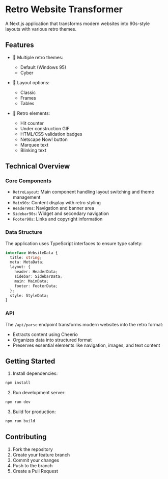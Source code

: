 # Retro Website Transformer

A Next.js application that transforms modern websites into 90s-style layouts with various retro
themes.

## Features

- 🎨 Multiple retro themes:

  - Default (Windows 95)
  - Cyber

- 📐 Layout options:

  - Classic
  - Frames
  - Tables

- 🎯 Retro elements:
  - Hit counter
  - Under construction GIF
  - HTML/CSS validation badges
  - Netscape Now! button
  - Marquee text
  - Blinking text

## Technical Overview

### Core Components

- `RetroLayout`: Main component handling layout switching and theme management
- `Main90s`: Content display with retro styling
- `Header90s`: Navigation and banner area
- `Sidebar90s`: Widget and secondary navigation
- `Footer90s`: Links and copyright information

### Data Structure

The application uses TypeScript interfaces to ensure type safety:

```typescript
interface WebsiteData {
  title: string;
  meta: MetaData;
  layout: {
    header: HeaderData;
    sidebar: SidebarData;
    main: MainData;
    footer: FooterData;
  };
  style: StyleData;
}
```

### API

The `/api/parse` endpoint transforms modern websites into the retro format:

- Extracts content using Cheerio
- Organizes data into structured format
- Preserves essential elements like navigation, images, and text content

## Getting Started

1. Install dependencies:

```bash
npm install
```

2. Run development server:

```bash
npm run dev
```

3. Build for production:

```bash
npm run build
```

## Contributing

1. Fork the repository
2. Create your feature branch
3. Commit your changes
4. Push to the branch
5. Create a Pull Request
